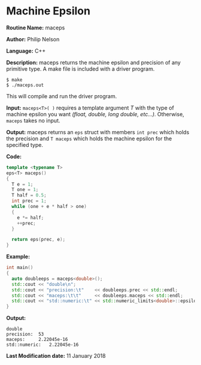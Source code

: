 # Machine Epsilon

**Routine Name:** maceps

**Author:** Philip Nelson

**Language:** C++

**Description:** maceps returns the machine epsilon and precision of any primitive type. A make file is included with a driver program.

```
$ make
$ ./maceps.out
```

This will compile and run the driver program.

**Input:** `maceps<T>( )` requires a template argument _T_ with the type of machine epsilon you want _(float, double, long double, etc...)_. Otherwise, `maceps` takes no input.

**Output:** maceps returns an `eps` struct with members `int prec` which holds the precision and `T maceps` which holds the machine epsilon for the specified type.

**Code:**
``` C++
template <typename T>
eps<T> maceps()
{
  T e = 1;
  T one = 1;
  T half = 0.5;
  int prec = 1;
  while (one + e * half > one)
  {
    e *= half;
    ++prec;
  }

  return eps(prec, e);
}
```

**Example:**
``` C++
int main()
{
  auto doubleeps = maceps<double>();
  std::cout << "double\n";
  std::cout << "precision:\t"    << doubleeps.prec << std::endl;
  std::cout << "maceps:\t\t"     << doubleeps.maceps << std::endl;
  std::cout << "std::numeric:\t" << std::numeric_limits<double>::epsilon() << std::endl << std::endl;
}
```

**Output:**
```
double
precision:	53
maceps:		2.22045e-16
std::numeric:	2.22045e-16
```

**Last Modification date:** 11 January 2018
